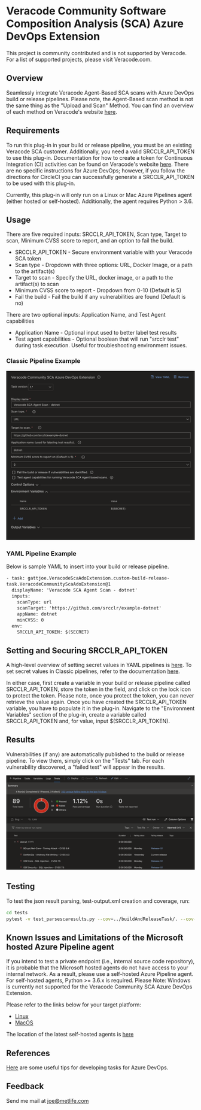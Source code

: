 # Veracode Community Software Composition Analysis (SCA) Azure DevOps Extension

This project is community contributed and is not supported by Veracode. For a list of supported projects, please visit Veracode.com.

## Overview

Seamlessly integrate Veracode Agent-Based SCA scans with Azure DevOps build or release pipelines. Please note, the Agent-Based scan method is not the same thing as the "Upload and Scan" Method. You can find an overview of each method on Veracode's website [here](https://help.veracode.com/reader/9nOkCbEfhLEzMgzr2zCv5Q/8ogXM1j_wRm_AYmyKdrdoQ).

## Requirements

To run this plug-in in your build or release pipeline, you must be an existing Veracode SCA customer. Additionally, you need a valid SRCCLR_API_TOKEN to use this plug-in. Documentation for how to create a token for Continuous Integration (CI) activities can be found on Veracode's website [here](https://help.veracode.com/reader/hHHR3gv0wYc2WbCclECf_A/OdKcJQRbCpa6eUTX03z~Ag). There are no specific instructions for Azure DevOps; however, if you follow the directions for CircleCI you can successfully generate a SRCCLR_API_TOKEN to be used with this plug-in.

Currently, this plug-in will only run on a Linux or Mac Azure Pipelines agent (either hosted or self-hosted). Additionally, the agent requires Python > 3.6.

## Usage

There are five required inputs: SRCCLR_API_TOKEN, Scan type, Target to scan, Minimum CVSS score to report, and an option to fail the build.

* SRCCLR_API_TOKEN - Secure environment variable with your Veracode SCA token
* Scan type - Dropdown with three options: URL, Docker Image, or a path to the artifact(s)
* Target to scan - Specify the URL, docker image, or a path to the artifact(s) to scan
* Minimum CVSS score to report - Dropdown from 0-10 (Default is 5)
* Fail the build - Fail the build if any vulnerabilities are found (Default is no)

There are two optional inputs: Application Name, and Test Agent capabilities

* Application Name - Optional input used to better label test results
* Test agent capabilities - Optional boolean that will run "srcclr test" during task execution. Useful for troubleshooting environment issues.

### Classic Pipeline Example

![SCA Extension](https://github.com/MetLife/VeracodeCommunitySCA/blob/main/images/sca-extension.png)

### YAML Pipeline Example

Below is sample YAML to insert into your build or release pipeline.

``` steps:
- task: gattjoe.VeracodeScaAdoExtension.custom-build-release-task.VeracodeCommunityScaAdoExtension@1
  displayName: 'Veracode SCA Agent Scan - dotnet'
  inputs:
    scanType: url
    scanTarget: 'https://github.com/srcclr/example-dotnet'
    appName: dotnet
    minCVSS: 0
  env:
    SRCCLR_API_TOKEN: $(SECRET)
```

## Setting and Securing SRCCLR_API_TOKEN

A high-level overview of setting secret values in YAML pipelines is [here](https://docs.microsoft.com/en-us/azure/devops/pipelines/process/variables?view=azure-devops&tabs=yaml%2Cbatch#secret-variables). To set secret values in Classic pipelines, refer to the documentation [here](https://docs.microsoft.com/en-us/azure/devops/pipelines/process/variables?view=azure-devops&tabs=yaml%2Cbatch#secret-variables).

In either case, first create a variable in your build or release pipeline called SRCCLR_API_TOKEN, store the token in the field, and click on the lock icon to protect the token. Please note, once you protect the token, you can never retrieve the value again. Once you have created the SRCCLR_API_TOKEN variable, you have to populate it in the plug-in. Navigate to the "Environment Variables" section of the plug-in, create a variable called SRCCLR_API_TOKEN and, for value, input $(SRCCLR_API_TOKEN). 

## Results

Vulnerabilities (if any) are automatically published to the build or release pipeline. To view them, simply click on the "Tests" tab. For each vulnerability discovered, a "failed test" will appear in the results.

![SCA Results](https://github.com/MetLife/VeracodeCommunitySCA/blob/main/images/sca-results.png)

## Testing

To test the json result parsing, test-output.xml creation and coverage, run:

```bash
cd tests
pytest -v test_parsescaresults.py --cov=../buildAndReleaseTask/. --cov-report=xml
```

## Known Issues and Limitations of the Microsoft hosted Azure Pipeline agent

If you intend to test a private endpoint (i.e., internal source code repository), it is probable that the Microsoft hosted agents do not have access to your internal network. As a result, please use a self-hosted Azure Pipeline agent. For self-hosted agents, Python >= 3.6.x is required. Please Note: Windows is currently not supported for the Veracode Community SCA Azure DevOps Extension.

Please refer to the links below for your target platform:

* [Linux](https://docs.microsoft.com/en-us/azure/devops/pipelines/agents/v2-linux?view=azure-devops)
* [MacOS](https://docs.microsoft.com/en-us/azure/devops/pipelines/agents/v2-osx?view=azure-devops)

The location of the latest self-hosted agents is [here](https://github.com/microsoft/azure-pipelines-agent)

## References

[Here](https://www.paraesthesia.com/archive/2020/02/25/tips-for-custom-azure-devops-build-tasks/) are some useful tips for developing tasks for Azure DevOps.

## Feedback

Send me mail at joe@metlife.com